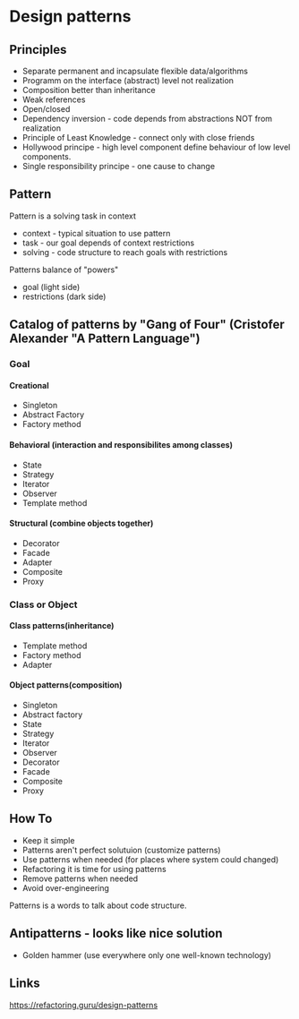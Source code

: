 # Design patterns

## Principles

- Separate permanent and incapsulate flexible data/algorithms
- Programm on the interface (abstract) level not realization
- Composition better than inheritance
- Weak references
- Open/closed
- Dependency inversion - code depends from abstractions NOT from realization
- Principle of Least Knowledge - connect only with close friends
- Hollywood principe - high level component define behaviour of low level components.
- Single responsibility principe - one cause to change

## Pattern
Pattern is a solving task in context

- context - typical situation to use pattern
- task - our goal depends of context restrictions
- solving - code structure to reach goals with restrictions

Patterns balance of "powers"
- goal (light side)
- restrictions (dark side)

## Catalog of patterns by "Gang of Four" (Cristofer Alexander "A Pattern Language")

### Goal

#### Creational
- Singleton
- Abstract Factory
- Factory method


#### Behavioral (interaction and responsibilites among classes)
- State
- Strategy
- Iterator
- Observer
- Template method

#### Structural (combine objects together)
- Decorator
- Facade
- Adapter
- Composite
- Proxy

### Class or Object

#### Class patterns(inheritance)
- Template method
- Factory method
- Adapter

#### Object patterns(composition)
- Singleton
- Abstract factory
- State
- Strategy
- Iterator
- Observer
- Decorator
- Facade
- Composite
- Proxy

## How To

- Keep it simple
- Patterns aren't perfect solutuion (customize patterns)
- Use patterns when needed (for places where system could changed)
- Refactoring it is time for using patterns
- Remove patterns when needed
- Avoid over-engineering

Patterns is a words to talk about code structure.

## Antipatterns - looks like nice solution
- Golden hammer (use everywhere only one well-known technology)

## Links
https://refactoring.guru/design-patterns
